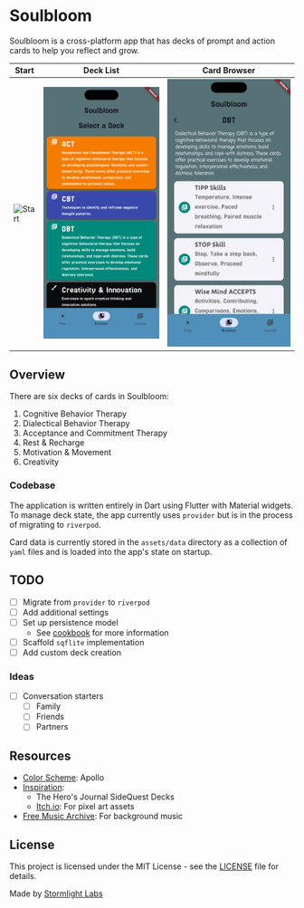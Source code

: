 # Soulbloom

Soulbloom is a cross-platform app that has decks of prompt and action cards
to help you reflect and grow.

| Start | Deck List | Card Browser |
|-------|---------|----------|
| ![Start](docs/screenshot_start.png) | ![Deck Browser](docs/screenshot_browser_decks.png) | ![Deck Browser](docs/screenshot_browser_dbt.png) |

## Overview

There are six decks of cards in Soulbloom:

1. Cognitive Behavior Therapy
2. Dialectical Behavior Therapy
3. Acceptance and Commitment Therapy
4. Rest & Recharge
5. Motivation & Movement
6. Creativity

### Codebase

The application is written entirely in Dart using Flutter with Material widgets.
To manage deck state, the app currently uses `provider` but is in the process of migrating to `riverpod`.

Card data is currently stored in the `assets/data` directory as a collection of
`yaml` files and is loaded into the app's state on startup.

## TODO

- [ ] Migrate from `provider` to `riverpod`
- [ ] Add additional settings
- [ ] Set up persistence model
    - See [cookbook](https://flutter.dev/docs/cookbook/persistence/sqlite) for more information
- [ ] Scaffold `sqflite` implementation
- [ ] Add custom deck creation

### Ideas

- [ ] Conversation starters
    - [ ] Family
    - [ ] Friends
    - [ ] Partners

## Resources

- [Color Scheme](https://lospec.com/palette-list/apollo): Apollo
- [Inspiration](https://theherosjournal.co/pages/sqd-lander):
    - The Hero's Journal SideQuest Decks
    - [Itch.io](https://itch.io/): For pixel art assets
- [Free Music Archive](https://freemusicarchive.org/): For background music

## License

This project is licensed under the MIT License - see the [LICENSE](LICENSE) file for details.

Made by [Stormlight Labs](https://stormlightlabs.org)
